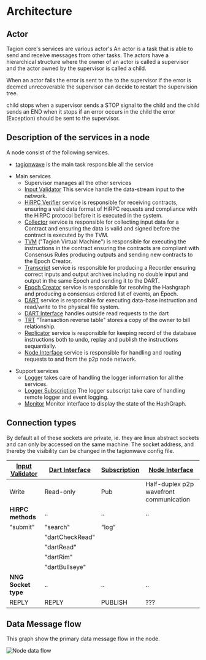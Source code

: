 # Architecture

## Actor

Tagion core's services are various actor's
An actor is a task that is able to send and receive messages from other tasks.
The actors have a hierarchical structure where the owner of an actor is called a supervisor and the actor owned by the supervisor is called a child.

When an actor fails the error is sent to the to the supervisor if the error is deemed unrecoverable the supervisor can decide to restart the supervision tree.

child stops when a supervisor sends a STOP signal to the child and the child sends an END when it stops if an error occurs in the child the error (Exception) should be sent to the supervisor.

## Description of the services in a node
A node consist of the following services.


* [tagionwave](/tech/tools/tagionwave) is the main task responsible all the service
- Main services
	- Supervisor manages all the other services
    - [Input Validator](/tech/architecture/InputValidator.md) This service handle the data-stream input to the network.
    - [HiRPC Verifier](/tech/architecture/HiRPCVerifier.md) service is responsible for receiving contracts, ensuring a valid data format of HiRPC requests and compliance with the HiRPC protocol before it is executed in the system. 
	- [Collector](/tech/architecture/Collector.md) service is responsible for collecting input data for a Contract and ensuring the data is valid and signed before the contract is executed by the TVM.
	- [TVM](/tech/architecture/TVM.md) ("Tagion Virtual Machine") is responsible for executing the instructions in the contract ensuring the contracts are compliant with Consensus Rules producing outputs and sending new contracts to the Epoch Creator.
	- [Transcript](/tech/architecture/Transcript.md) service is responsible for producing a Recorder ensuring correct inputs and output archives including no double input and output in the same Epoch and sending it to the DART.
	- [Epoch Creator](/tech/architecture/EpochCreator.md) service is responsible for resolving the Hashgraph and producing a consensus ordered list of events, an Epoch. 
	- [DART](/tech/architecture/DART.md "Distributed Archive of Random Transactions") service is responsible for executing data-base instruction and read/write to the physical file system.
	- [DART Interface](/tech/architecture/DartInterface.md) handles outside read requests to the dart
    - [TRT](/tech/architecture/TRT.md) "Transaction reverse table" stores a copy of the owner to bill relationship.
	- [Replicator](/tech/architecture/Replicator.md) service is responsible for keeping record of the database instructions both to undo, replay and publish the instructions sequantially.
	- [Node Interface](/tech/architecture/NodeInterface.md) service is responsible for handling and routing requests to and from the p2p node network.

* Support services
	- [Logger](/tech/architecture/Logger.md) takes care of handling the logger information for all the services.
	- [Logger Subscription](/tech/architecture/LoggerSubscription.md) The logger subscript take care of handling remote logger and event logging.
	- [Monitor](/tech/architecture/Monitor.md) Monitor interface to display the state of the HashGraph.

## Connection types
By default all of these sockets are private, ie. they are linux abstract sockets and can only by accessed on the same machine.
The socket address, and thereby the visibility can be changed in the tagionwave config file.


| [Input Validator](/tech/architecture/InputValidator.md) | [Dart Interface](/tech/architecture/DartInterface.md) | [Subscription](/tech/architecture/LoggerSubscription.md) | [Node Interface](/tech/architecture/NodeInterface.md) |
| -                                                       | -                                                     | -                                                        | -                                                     |
| Write                                                   | Read-only                                             | Pub                                                      | Half-duplex p2p wavefront communication               |
| **HiRPC methods**                                       | ..                                                    | ..                                                       | ..                                                    |
| "submit"                                                | "search"                                              | "log"                                                    |
|                                                         | "dartCheckRead"                                       |
|                                                         | "dartRead"                                            |
|                                                         | "dartRim"                                             |
|                                                         | "dartBullseye"                                        |
| **NNG Socket type**                                     | ..                                                    | ..                                                       | ..                                                    |
| REPLY                                                   | REPLY                                                 | PUBLISH                                                  | ???                                                   |


## Data Message flow
This graph show the primary data message flow in the node.

![Node data flow](/figs/node_dataflow.excalidraw.svg)
